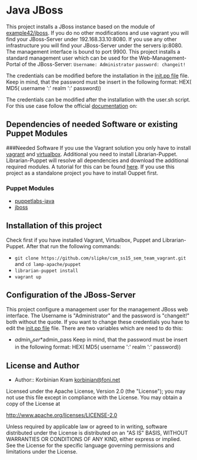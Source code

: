 # Java JBoss

This project installs a JBoss instance based on the module of [example42/jboss](https://forge.puppetlabs.com/example42/jboss).
If you do no other modifications and use vagrant you will find your JBoss-Server under 192.168.33.10:8080.
If you use any other infrastructure you will find your JBoss-Server under the servers ip:8080.
The management interface is bound to port 9900.
This project installs a standard management user which can be used for the Web-Management-Portal of the JBoss-Server:
`Username: Administrator`
`password: changeit!`

The credentials can be modified before the installation in the 
[init.pp file](puppet/modules/jboss-config/manifests/init.pp) file.
Keep in  mind, that the password must be insert in the following format:
HEX( MD5( username ':' realm ':' password))

The credentials can be modified after the installation with the user.sh script. For this use case follow the official [documentation](https://docs.jboss.org/author/display/AS71/add-user+utility) on:

## Dependencies of needed Software or existing Puppet Modules

###Needed Software
If you use the Vagrant solution you only have to install [vagrant](https://www.vagrantup.com/) and [virtualbox](https://www.virtualbox.org/). Additional you need to install Librarian-Puppet. Librarian-Puppet will resolve all dependencies and download the additional required modules.  A tutorial for this  can be found [here](../../README.MD). 
If you use this project as a standalone project you have to install Ouppet first.

### Puppet Modules
* [puppetlabs-java](https://forge.puppetlabs.com/puppetlabs/java)
* [jboss](https://forge.puppetlabs.com/example42/jboss)


## Installation of this project
Check first if you have installed Vagrant, Virtualbox, Puppet and Librarian-Puppet. After that run the following commands:

* `git clone https://github.com/slipke/csm_ss15_sem_team_vagrant.git` and `cd lamp-apache/puppet`
* `librarian-puppet install`
* `vagrant up`


## Configuration of the JBoss-Server
This project configure a management user for the management JBoss web interface. The Username is "Administrator" and the password is "changeit!" both without the quote. If you want to change these credentials you have to edit the [init.pp file](puppet/modules/jboss-config/manifests/init.pp) file. There are two variables which are need to do this:
* $admin_user
*$admin_pass
Keep in  mind, that the password must be insert in the following format:
HEX( MD5( username ':' realm ':' password))

## License and Author
 * Author:: Korbinian Kram korbinian@foni.net
 
Licensed under the Apache License, Version 2.0 (the "License"); you may not use this file except in compliance with the License. You may obtain a copy of the License at

http://www.apache.org/licenses/LICENSE-2.0

Unless required by applicable law or agreed to in writing, software distributed under the License is distributed on an "AS IS" BASIS, WITHOUT WARRANTIES OR CONDITIONS OF ANY KIND, either express or implied. See the License for the specific language governing permissions and limitations under the License.
